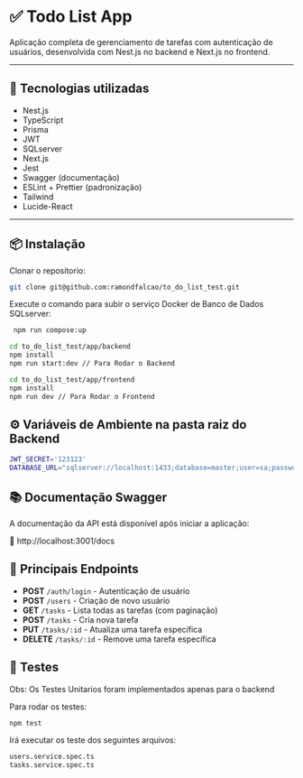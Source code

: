 # ✅ Todo List App

Aplicação completa de gerenciamento de tarefas com autenticação de usuários, desenvolvida com Nest.js no backend e Next.js no frontend.

---

## 🚀 Tecnologias utilizadas

- Nest.js
- TypeScript
- Prisma
- JWT
- SQLserver
- Next.js
- Jest
- Swagger (documentação)
- ESLint + Prettier (padronização)
- Tailwind
- Lucide-React
---

## 📦 Instalação

Clonar o repositorio:
```bash
git clone git@github.com:ramondfalcao/to_do_list_test.git
```

Execute o comando para subir o serviço Docker de Banco de Dados SQLserver:
```bash
 npm run compose:up
```

```bash
cd to_do_list_test/app/backend
npm install
npm run start:dev // Para Rodar o Backend
```

```bash
cd to_do_list_test/app/frontend
npm install
npm run dev // Para Rodar o Frontend
```

## ⚙️ Variáveis de Ambiente na pasta raiz do Backend
```bash
JWT_SECRET='123123'
DATABASE_URL="sqlserver://localhost:1433;database=master;user=sa;password=YourStrong!Passw0rd;trustServerCertificate=true"
```

## 📚 Documentação Swagger
A documentação da API está disponível após iniciar a aplicação:

🔗 http://localhost:3001/docs

## 📌 Principais Endpoints

- **POST** `/auth/login` - Autenticação de usuário
- **POST** `/users` - Criação de novo usuário  
- **GET** `/tasks` - Lista todas as tarefas (com paginação)
- **POST** `/tasks` - Cria nova tarefa
- **PUT** `/tasks/:id` - Atualiza uma tarefa específica
- **DELETE** `/tasks/:id` - Remove uma tarefa específica

## 🧪 Testes

Obs: Os Testes Unitarios foram implementados apenas para o backend

Para rodar os testes:
```bash
npm test
```


Irá executar os teste dos seguintes arquivos:

```bash
users.service.spec.ts
tasks.service.spec.ts
```